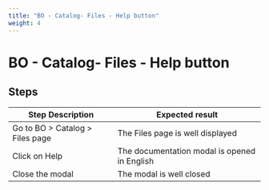 ```yaml
---
title: "BO - Catalog- Files - Help button"
weight: 4
---
```


# BO - Catalog- Files - Help button
## Steps
| Step Description | Expected result |
| ----- | ----- |
| Go to BO > Catalog > Files page | The Files page is well displayed |
| Click on Help | The documentation modal is opened in English |
| Close the modal | The modal is well closed |
